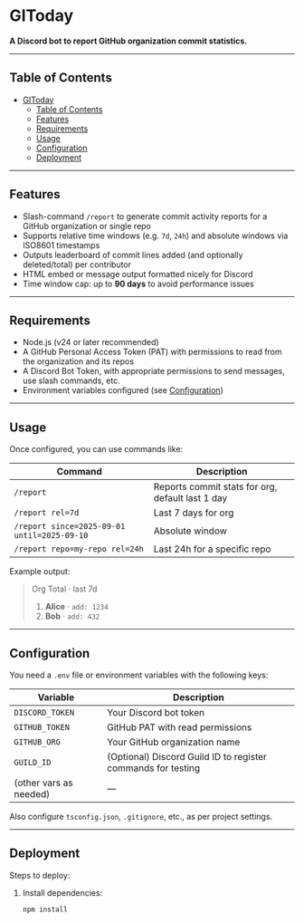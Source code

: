 # GIToday

**A Discord bot to report GitHub organization commit statistics.**

---

## Table of Contents

- [GIToday](#gitoday)
  - [Table of Contents](#table-of-contents)
  - [Features](#features)
  - [Requirements](#requirements)
  - [Usage](#usage)
  - [Configuration](#configuration)
  - [Deployment](#deployment)

---

## Features

- Slash-command `/report` to generate commit activity reports for a GitHub organization or single repo  
- Supports relative time windows (e.g. `7d`, `24h`) and absolute windows via ISO8601 timestamps  
- Outputs leaderboard of commit lines added (and optionally deleted/total) per contributor  
- HTML embed or message output formatted nicely for Discord  
- Time window cap: up to **90 days** to avoid performance issues  

---

## Requirements

- Node.js (v24 or later recommended)  
- A GitHub Personal Access Token (PAT) with permissions to read from the organization and its repos  
- A Discord Bot Token, with appropriate permissions to send messages, use slash commands, etc.  
- Environment variables configured (see [Configuration](#configuration))  

---

## Usage

Once configured, you can use commands like:

| Command | Description |
|---|---|
| `/report` | Reports commit stats for org, default last 1 day |
| `/report rel=7d` | Last 7 days for org |
| `/report since=2025-09-01 until=2025-09-10` | Absolute window |
| `/report repo=my-repo rel=24h` | Last 24h for a specific repo |

Example output:  
> Org Total · last 7d  
> 1. **Alice** · `add: 1234`  
> 2. **Bob** · `add: 432`  

---

## Configuration

You need a `.env` file or environment variables with the following keys:

| Variable | Description |
|---|---|
| `DISCORD_TOKEN` | Your Discord bot token |
| `GITHUB_TOKEN` | GitHub PAT with read permissions |
| `GITHUB_ORG` | Your GitHub organization name |
| `GUILD_ID` | (Optional) Discord Guild ID to register commands for testing |
| (other vars as needed) | — |

Also configure `tsconfig.json`, `.gitignore`, etc., as per project settings.

---

## Deployment

Steps to deploy:

1. Install dependencies:  
   ```bash
   npm install